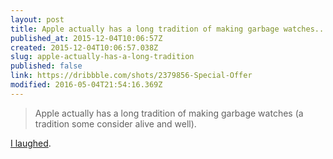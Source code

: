 ```yaml
---
layout: post
title: Apple actually has a long tradition of making garbage watches..."
published_at: 2015-12-04T10:06:57Z
created: 2015-12-04T10:06:57.038Z
slug: apple-actually-has-a-long-tradition
published: false
link: https://dribbble.com/shots/2379856-Special-Offer
modified: 2016-05-04T21:54:16.369Z
---
```

> Apple actually has a long tradition of making garbage watches (a tradition some consider alive and well).

[I laughed](https://dribbble.com/shots/2379856-Special-Offer).
